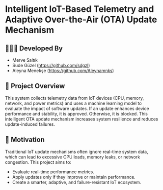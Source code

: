 # Intelligent IoT-Based Telemetry and Adaptive Over-the-Air (OTA) Update Mechanism

## 👩🏻‍💻 Developed By
- Merve Saltık  
- Sude Güzel (https://github.com/sdgzl)
- Aleyna Menekşe (https://github.com/Aleynamnks)

## 🧠 Project Overview

This system collects telemetry data from IoT devices (CPU, memory, network, and power metrics) and uses a machine learning model to evaluate the impact of software updates. If an update enhances device performance and stability, it is approved. Otherwise, it is blocked. This intelligent OTA update mechanism increases system resilience and reduces update-induced failures.


## 🎯 Motivation

Traditional IoT update mechanisms often ignore real-time system data, which can lead to excessive CPU loads, memory leaks, or network congestion. This project aims to:
- Evaluate real-time performance metrics.
- Apply updates only if they improve or maintain performance.
- Create a smarter, adaptive, and failure-resistant IoT ecosystem.
